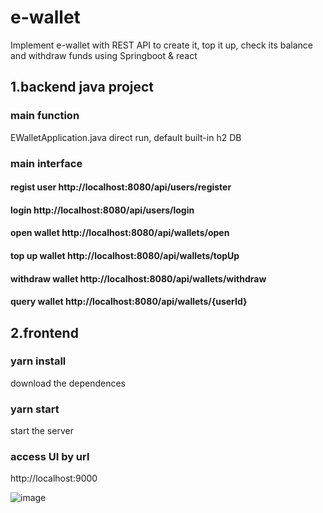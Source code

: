 # e-wallet
Implement e-wallet with REST API to create it, top it up, check its balance and withdraw funds using Springboot &amp; react

## 1.backend java project

### main function 
EWalletApplication.java direct run, default built-in h2 DB 

### main interface
#### regist user 		http://localhost:8080/api/users/register
#### login  			http://localhost:8080/api/users/login
#### open wallet 		http://localhost:8080/api/wallets/open
#### top up	wallet		http://localhost:8080/api/wallets/topUp
#### withdraw wallet	http://localhost:8080/api/wallets/withdraw
#### query wallet		http://localhost:8080/api/wallets/{userId}

## 2.frontend

### yarn install
download the dependences

### yarn start
start the server

### access UI by url
http://localhost:9000

![image](https://user-images.githubusercontent.com/67679233/226291913-10240b00-6c50-4689-a31e-8a34c4d540d6.png)


